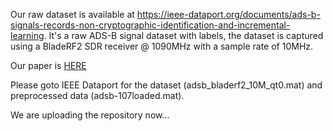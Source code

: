 Our raw dataset is available at https://ieee-dataport.org/documents/ads-b-signals-records-non-cryptographic-identification-and-incremental-learning.
It's a raw ADS-B signal dataset with labels, the dataset is captured using a BladeRF2 SDR receiver @ 1090MHz with a sample rate of 10MHz.

Our paper is [HERE](Class_incremental_learning_for_device_identification_in_IoT_IoT_16942_2021.pdf)

Please goto IEEE Dataport for the dataset (adsb_bladerf2_10M_qt0.mat) and preprocessed data (adsb-107loaded.mat).

We are uploading the repository now...
